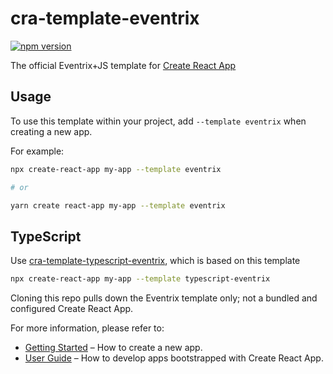 # cra-template-eventrix
[![npm version](https://img.shields.io/npm/v/cra-template-eventrix.svg?style=flat-square)](https://www.npmjs.com/package/cra-template-eventrix)

The official Eventrix+JS template for [Create React App](https://github.com/facebook/create-react-app)

## Usage

To use this template within your project, add `--template eventrix` when creating a new app.

For example:

```sh
npx create-react-app my-app --template eventrix

# or

yarn create react-app my-app --template eventrix
```

## TypeScript

Use [cra-template-typescript-eventrix](https://github.com/rstgroup/cra-template-typescript-eventrix), which is based on this template

```sh
npx create-react-app my-app --template typescript-eventrix
```

Cloning this repo pulls down the Eventrix template only; not a bundled and configured Create React App.

For more information, please refer to:

- [Getting Started](https://create-react-app.dev/docs/getting-started) – How to create a new app.
- [User Guide](https://create-react-app.dev) – How to develop apps bootstrapped with Create React App.
